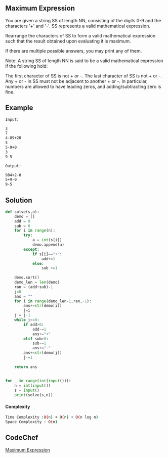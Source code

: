 ## Maximum Expression
You are given a string SS of length NN, consisting of the digits 0-9 and the characters '+' and '-'. SS represents a valid mathematical expression.

Rearrange the characters of SS to form a valid mathematical expression such that the result obtained upon evaluating it is maximum.

If there are multiple possible answers, you may print any of them.

Note: A string SS of length NN is said to be a valid mathematical expression if the following hold:

The first character of SS is not + or -.
The last character of SS is not + or -.
Any + or - in SS must not be adjacent to another + or -.
In particular, numbers are allowed to have leading zeros, and adding/subtracting zero is fine.

## Example 
```bash
Input:

3
7
4-89+20
5
5-9+0
3
9-5

Output:

984+2-0
5+9-0
9-5
```


## Solution 

```python
def solve(s,n):
    demo = []
    add = 0
    sub = 0
    for i in range(n):
        try:
            a = int(s[i])
            demo.append(a)
        except:
            if s[i]=="+":
                add+=1
            else:
                sub +=1
        
    demo.sort()
    demo_len = len(demo)
    ran = (add+sub)-1
    j=0
    ans = ""
    for i in range(demo_len-1,ran,-1):
        ans+=str(demo[i])
        j=i
    j = j-1
    while j>=0:
        if add>0:
            add-=1
            ans+="+"
        elif sub>0:
            sub-=1
            ans+="-"
        ans+=str(demo[j])
        j-=1
        
    return ans
            
            
for _ in range(int(input())):
    n = int(input())
    s = input()
    print(solve(s,n))

 ```
#### Complexity
```bash
Time Complexity :O(n) + O(n) + O(n log n)
Space Complexity : O(n)
```

## CodeChef
[Maximum Expression](https://www.codechef.com/submit/MAXEXP)
